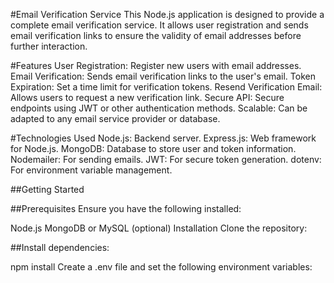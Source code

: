 #Email Verification Service
This Node.js application is designed to provide a complete email verification service. It allows user registration and sends email verification links to ensure the validity of email addresses before further interaction.

#Features
User Registration: Register new users with email addresses.
Email Verification: Sends email verification links to the user's email.
Token Expiration: Set a time limit for verification tokens.
Resend Verification Email: Allows users to request a new verification link.
Secure API: Secure endpoints using JWT or other authentication methods.
Scalable: Can be adapted to any email service provider or database.

#Technologies Used
Node.js: Backend server.
Express.js: Web framework for Node.js.
MongoDB: Database to store user and token information.
Nodemailer: For sending emails.
JWT: For secure token generation.
dotenv: For environment variable management.

##Getting Started

##Prerequisites
Ensure you have the following installed:

Node.js
MongoDB or MySQL (optional)
Installation
Clone the repository:

##Install dependencies:

npm install
Create a .env file and set the following environment variables:

